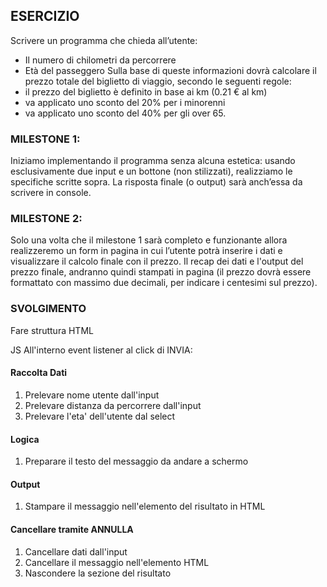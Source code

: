 ## ESERCIZIO

Scrivere un programma che chieda all’utente:
- Il numero di chilometri da percorrere
- Età del passeggero
Sulla base di queste informazioni dovrà calcolare il prezzo totale del biglietto di viaggio, secondo le seguenti regole:
- il prezzo del biglietto è definito in base ai km (0.21 € al km)
- va applicato uno sconto del 20% per i minorenni
- va applicato uno sconto del 40% per gli over 65.

### MILESTONE 1:
Iniziamo implementando il programma senza alcuna estetica: usando esclusivamente due input e un bottone (non stilizzati), realizziamo le specifiche scritte sopra. La risposta finale (o output) sarà anch’essa da scrivere in console.
### MILESTONE 2:
Solo una volta che il milestone 1 sarà completo e funzionante allora realizzeremo un form in pagina in cui l’utente potrà inserire i dati e visualizzare il calcolo finale con il prezzo.
Il recap dei dati e l'output del prezzo finale, andranno quindi stampati in pagina (il prezzo dovrà essere formattato con massimo due decimali, per indicare i centesimi sul prezzo).

### SVOLGIMENTO

Fare struttura HTML

JS All'interno event listener al click di INVIA:

#### Raccolta Dati

1. Prelevare nome utente dall'input
2. Prelevare distanza da percorrere dall'input
2. Prelevare l'eta' dell'utente dal select

#### Logica

1. Preparare il testo del messaggio da andare a schermo

#### Output 

1. Stampare il messaggio nell'elemento del risultato in HTML 

#### Cancellare tramite ANNULLA

1. Cancellare dati dall'input
2. Cancellare il messaggio nell'elemento HTML
3. Nascondere la sezione del risultato 